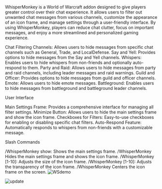 WhisperMonkey is a World of Warcraft addon designed to give players greater control over their chat experience. It allows users to filter out unwanted chat messages from various channels, customize the appearance of an icon frame, and manage settings through a user-friendly interface. By using WhisperMonkey, players can reduce chat clutter, focus on important messages, and enjoy a more streamlined and personalized gaming experience.


Chat Filtering
Channels: Allows users to hide messages from specific chat channels such as General, Trade, and LocalDefense.
Say and Yell: Provides options to hide messages from the Say and Yell channels.
Whispers: Enables users to hide whispers from non-friends and optionally auto-respond to them.
Party and Raid: Allows users to hide messages from party and raid channels, including leader messages and raid warnings.
Guild and Officer: Provides options to hide messages from guild and officer channels.
Emote: Allows users to hide emote messages.
Battleground: Enables users to hide messages from battleground and battleground leader channels. 


User Interface

Main Settings Frame: Provides a comprehensive interface for managing all filter settings.
Minimize Button: Allows users to hide the main settings frame and show the icon frame.
Checkboxes for Filters: Easy-to-use checkboxes for enabling or disabling specific chat filters.
Auto-Respond Feature: Automatically responds to whispers from non-friends with a customizable message.

Slash Commands

/WhisperMonkey show: Shows the main settings frame.
/WhisperMonkey Hides the main settings frame and shows the icon frame.
/WhisperMonkey [1-10]: Adjusts the size of the icon frame.
/WhisperMonkey [1-10]: Adjusts the transparency of the icon frame.
/WhisperMonkey Centers the icon frame on the screen.
![WSdemo](https://github.com/user-attachments/assets/342c690b-c486-4bcb-8ba2-d85f872ec76b)

![update](https://github.com/user-attachments/assets/7cf4d54c-1b10-4d3a-9231-8dd1bf087c71)
